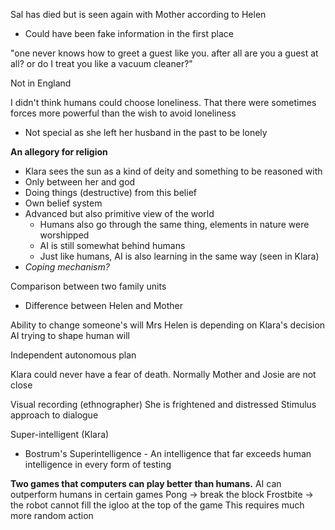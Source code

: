Sal has died but is seen again with Mother according to Helen
- Could have been fake information in the first place

"one never knows how to greet a guest like you. after all are you a guest at all? or do I treat you like a vacuum cleaner?"

Not in England

I didn't think humans could choose loneliness. That there were sometimes forces more powerful than the wish to avoid loneliness
- Not special as she left her husband in the past to be lonely

**An allegory for religion**
- Klara sees the sun as a kind of deity and something to be reasoned with
- Only between her and god
- Doing things (destructive) from this belief
- Own belief system
- Advanced but also primitive view of the world
	- Humans also go through the same thing, elements in nature were worshipped 
	- AI is still somewhat behind humans
	- Just like humans, AI is also learning in the same way (seen in Klara)
- *Coping mechanism?*

Comparison between two family units
- Difference between Helen and Mother

Ability to change someone's will 
Mrs Helen is depending on Klara's decision
AI trying to shape human will

Independent autonomous plan

Klara could never have a fear of death.
Normally Mother and Josie are not close

Visual recording (ethnographer)
She is frightened and distressed
Stimulus approach to dialogue

Super-intelligent (Klara)
- Bostrum's Superintelligence - An intelligence that far exceeds human intelligence in every form of testing

**Two games that computers can play better than humans.**
AI can outperform humans in certain games
Pong -> break the block
Frostbite -> the robot cannot fill the igloo at the top of the game
This requires much more random action
